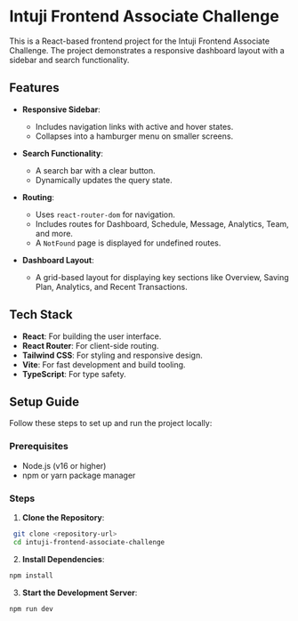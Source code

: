 # Intuji Frontend Associate Challenge

This is a React-based frontend project for the Intuji Frontend Associate Challenge. The project demonstrates a responsive dashboard layout with a sidebar and search functionality.

## Features

- **Responsive Sidebar**:

  - Includes navigation links with active and hover states.
  - Collapses into a hamburger menu on smaller screens.

- **Search Functionality**:

  - A search bar with a clear button.
  - Dynamically updates the query state.

- **Routing**:

  - Uses `react-router-dom` for navigation.
  - Includes routes for Dashboard, Schedule, Message, Analytics, Team, and more.
  - A `NotFound` page is displayed for undefined routes.

- **Dashboard Layout**:
  - A grid-based layout for displaying key sections like Overview, Saving Plan, Analytics, and Recent Transactions.

## Tech Stack

- **React**: For building the user interface.
- **React Router**: For client-side routing.
- **Tailwind CSS**: For styling and responsive design.
- **Vite**: For fast development and build tooling.
- **TypeScript**: For type safety.

<!-- ## Project Structure -->

## Setup Guide

Follow these steps to set up and run the project locally:

### Prerequisites

- Node.js (v16 or higher)
- npm or yarn package manager

### Steps

1. **Clone the Repository**:

```bash
 git clone <repository-url>
 cd intuji-frontend-associate-challenge
```

2. **Install Dependencies**:

```bash
npm install
```

3. **Start the Development Server**:

```bash
npm run dev
```
